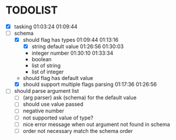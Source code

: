 # TODOLIST

- [x] tasking 01:03:24 01:09:44
- [ ] schema
  - [x] should flag has types 01:09:44 01:13:16
    - [x] string default value 01:26:56 01:30:03
    - integer number 01:30:10 01:33:34
    - boolean
    - list of string
    - list of integer
  - should flag has default value
  - [x] should support multiple flags parsing 01:17:36 01:26:56
- [ ] should parse argument list
  - [ ] (arg parser) ask (schema) for the default value
  - [ ] should use value passed 
  - [ ] negative number
  - [ ] not supported value of type?
  - [ ] nice error message when out argument not found in schema
  - [ ] order not necessary match the schema order
